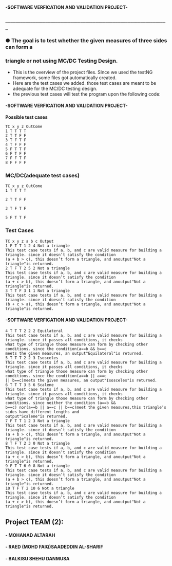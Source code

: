 #### -SOFTWARE VERFICATION AND VALIDATION PROJECT-

### _________________________________________________________________

### ● The goal is to test whether the given measures of three sides can form a

### triangle or not using MC/DC Testing Design.

- This is the overview of the project files. SInce we used the testNG framework, some files
    got automatically created.
- Here are the test cases we added. those test cases are meant to be adequate for the
    MC/DC testing design.
- the previous test cases will test the program upon the following code:


#### -SOFTWARE VERFICATION AND VALIDATION PROJECT-

**Possible test cases**

```
TC x y z OutCome
1 T T T T
2 T T F F
3 T F T F
4 T F F F
5 F T T F
6 F T F F
7 F F T F
8 F F F F
```
### MC/DC(adequate test cases)

```
TC x y z OutCome
1 T T T T
```
```
2 T T F F
```
```
3 T F T F
```
```
5 F T T F
```
### Test Cases

```
TC x y z a b c Output
1 F T T 1 2 4 Not a triangle
This test case tests if a, b, and c are valid measure for building a triangle. since it doesn’t satisfy the condition
(a + b > c), this doesn’t form a triangle, and anoutput"Not a triangle"is returned.
2 T F T 2 5 2 Not a triangle
This test case tests if a, b, and c are valid measure for building a triangle. since it doesn’t satisfy the condition
(a + c > b), this doesn’t form a triangle, and anoutput"Not a triangle"is returned.
3 T T F 3 1 1 Not a triangle
This test case tests if a, b, and c are valid measure for building a triangle. since it doesn’t satisfy the condition
(b + c > a), this doesn’t form a triangle, and anoutput"Not a triangle"is returned.
```

#### -SOFTWARE VERFICATION AND VALIDATION PROJECT-

```
4 T T T 2 2 2 Equilateral
This test case tests if a, b, and c are valid measure for building a triangle. since it passes all conditions, it checks
what type of triangle those measure can form by checking other conditions. since the condition(a==b && b==c
meets the given measures, an output"Equilateral"is returned.
5 T T T 2 2 3 Isosceles
This test case tests if a, b, and c are valid measure for building a triangle. since it passes all conditions, it checks
what type of triangle those measure can form by checking other conditions. since the condition(a==b || a==c
|| b==c)meets the given measures, an output"Isosceles"is returned.
6 T T T 3 5 6 Scalene
This test case tests if a, b, and c are valid measure for building a triangle. since it passes all conditions, it checks
what type of triangle those measure can form by checking other conditions. since neither the condition (a==b &&
b==c) nor(a==b || a==c || b==c)meet the given measures,this triangle’s sides have different lengths and
output"Scalene"is returned.
7 F T T 1 2 3 Not a triangle
This test case tests if a, b, and c are valid measure for building a triangle. since it doesn’t satisfy the condition
(a + b > c), this doesn’t form a triangle, and anoutput"Not a triangle"is returned.
8 T F T 2 3 0 Not a triangle
This test case tests if a, b, and c are valid measure for building a triangle. since it doesn’t satisfy the condition
(a + c > b), this doesn’t form a triangle, and anoutput"Not a triangle"is returned.
9 F T T 6 0 8 Not a triangle
This test case tests if a, b, and c are valid measure for building a triangle. since it doesn’t satisfy the condition
(a + b > c), this doesn’t form a triangle, and anoutput"Not a triangle"is returned.
10 T F T 2 10 6 Not a triangle
This test case tests if a, b, and c are valid measure for building a triangle. since it doesn’t satisfy the condition
(a + c > b), this doesn’t form a triangle, and anoutput"Not a triangle"is returned.
```
## Project TEAM (2):

#### - MOHANAD ALTARAH

#### - RAED (MOHD FAIQ)SAADEDDIN AL-SHARIF

#### - BALKISU SHEHU DANMUSA


